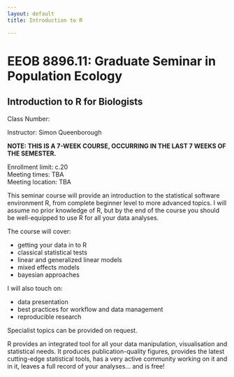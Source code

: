 ```yaml
---
layout: default
title: Introduction to R

---
```


EEOB 8896.11: Graduate Seminar in Population Ecology
====================================================

## Introduction to R for Biologists

Class Number: 

Instructor: Simon Queenborough

**NOTE: THIS IS A 7-WEEK COURSE, OCCURRING IN THE LAST 7 WEEKS OF THE SEMESTER.**

Enrollment limit: c.20  
Meeting times: TBA  
Meeting location: TBA  

This seminar course will provide an introduction to the statistical software environment R, from complete beginner level to more advanced topics. I will assume no prior knowledge of R, but by the end of the course you should be well-equipped to use R for all your data analyses.

The course will cover:
 - getting your data in to R
 - classical statistical tests
 - linear and generalized linear models
 - mixed effects models
 - bayesian approaches

I will also touch on:
 - data presentation
 - best practices for workflow and data management
 - reproducible research

Specialist topics can be provided on request.

R provides an integrated tool for all your data manipulation, visualisation and statistical needs. It produces publication-quality figures, provides the latest cutting-edge statistical tools, has a very active community working on it and in it, leaves a full record of your analyses... and is free!


